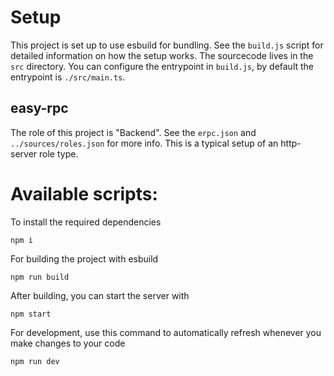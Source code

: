 # Setup
This project is set up to use esbuild for bundling. See the `build.js` script for detailed information on how the setup works. The sourcecode lives in the `src` directory. You can configure the entrypoint in `build.js`, by default the entrypoint is `./src/main.ts`.

## easy-rpc
The role of this project is "Backend". See the `erpc.json` and `../sources/roles.json` for more info. This is a typical setup of an http-server role type.

# Available scripts:

To install the required dependencies
```
npm i
```

For building the project with esbuild
```
npm run build
```

After building, you can start the server with
```
npm start
```

For development, use this command to automatically refresh whenever you make changes to your code
```
npm run dev
```